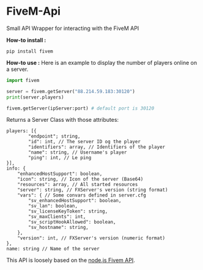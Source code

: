 # FiveM-Api

Small API Wrapper for interacting with the FiveM API

**How-to install :**

```
pip install fivem
```

**How-to use :** 
Here is an example to display the number of players online on a server.

```python
import fivem

server = fivem.getServer("88.214.59.183:30120")
print(server.players)
```

```python
fivem.getServer(ipServer:port) # default port is 30120
```
Returns a Server Class with those attributes:
```
players: [{
        "endpoint"; string,
        "id": int, // The server ID og the player
        "identifiers": array, // Identifiers of the player
        "name": string, // Username's player
        "ping": int, // Le ping
}],
info: {
    "enhancedHostSupport": boolean,
    "icon": string, // Icon of the server (Base64)
    "resources": array, // All started resources
    "server": string, // FXServer's version (string format)
    "vars": { // Some convars defined in server.cfg
        "sv_enhancedHostSupport": boolean,
        "sv_lan": boolean,
        "sv_licenseKeyToken": string,
        "sv_maxClients": int,
        "sv_scriptHookAllowed": boolean,
        "sv_hostname": string,
    },
    "version": int, // FXServer's version (numeric format)
},
name: string // Name of the server
```

This API is loosely based on the [node.js Fivem API](https://github.com/Heavenston/FiveM-Api/).
